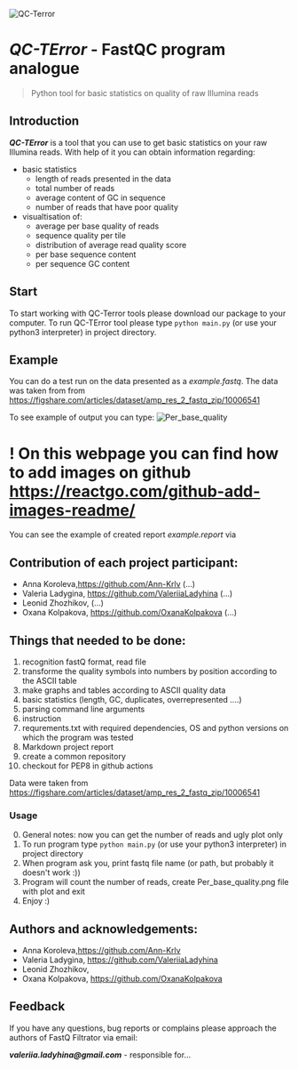 ![QC-Terror](https://user-images.githubusercontent.com/71066938/142631946-18e9e670-1395-4050-8cf7-1acedd1b8687.png)
# *QC-TError* - FastQC program analogue
> Python tool for basic statistics on quality of raw Illumina reads

## Introduction
*__QC-TError__* is a tool that you can use to get basic statistics on your raw Illumina reads. With help of it you can obtain
information regarding:
* basic statistics
  * length of reads presented in the data
  * total number of reads
  * average content of GC in sequence
  * number of reads that have poor quality
* visualtisation of:
  * average per base quality of reads
  * sequence quality per tile
  * distribution of average read quality score
  * per base sequence content
  * per sequence GC content
 
## Start
To start working with QC-Terror tools please download our package to your computer. To run QC-TError tool please type 
`python main.py` (or use your python3 interpreter) in project directory. 

## Example
You can do a test run on the data presented as a *example.fastq*.  The data was taken from from 
https://figshare.com/articles/dataset/amp_res_2_fastq_zip/10006541

To see example of output you can type:
![Per_base_quality](https://user-images.githubusercontent.com/71066938/142629950-218feffc-acd1-452e-ac2b-f4b274bb44af.png)
# __! On this webpage you can find how to add images on github__ https://reactgo.com/github-add-images-readme/

You can see the example of  created report *example.report* via


## Сontribution of each project participant:

*  Anna Koroleva,https://github.com/Ann-Krlv (...)
*  Valeria Ladygina, https://github.com/ValeriiaLadyhina (...)
*  Leonid Zhozhikov, (...)
*  Oxana Kolpakova, https://github.com/OxanaKolpakova (...)

## Things that needed to be done:

1. recognition fastQ format, read file
2. transforme the quality symbols into numbers by position according to the ASCII table
3. make graphs and tables according to ASCII quality data
4. basic statistics (length, GC, duplicates, overrepresented ....)
5. parsing command line arguments
6. instruction
7. requrements.txt with required dependencies, OS and python versions on which the program was tested
8. Markdown project report
9. create a common repository
10. checkout for PEP8 in github actions

Data were taken from https://figshare.com/articles/dataset/amp_res_2_fastq_zip/10006541

### Usage
0. General notes: now you can get the number of reads and ugly plot only
1. To run program type `python main.py` (or use your python3 interpreter) in project directory
2. When program ask you, print fastq file name (or path, but probably it doesn't work :))
3. Program will count the number of reads, create Per_base_quality.png file with plot and exit
4. Enjoy :)


## Authors and acknowledgements:
* Anna Koroleva,https://github.com/Ann-Krlv 
* Valeria Ladygina, https://github.com/ValeriiaLadyhina 
* Leonid Zhozhikov, 
* Oxana Kolpakova, https://github.com/OxanaKolpakova 

## Feedback
 If you have any questions, bug reports or complains please approach the authors of FastQ Filtrator via email:

 *__valeriia.ladyhina@gmail.com__* - responsible for...
 